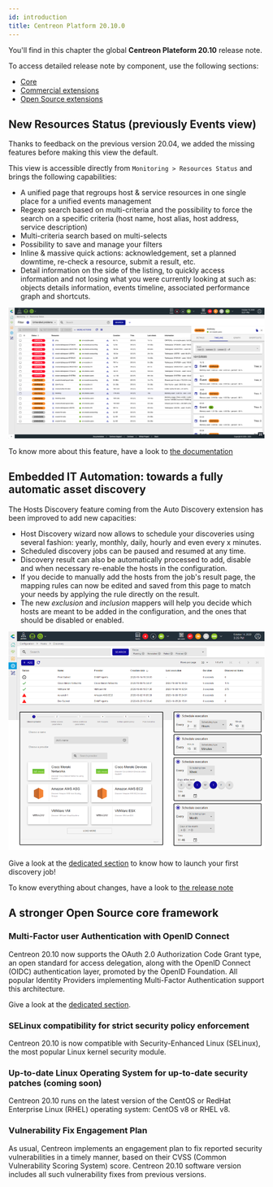 ```yaml
---
id: introduction
title: Centreon Platform 20.10.0
---
```


You'll find in this chapter the global **Centreon Plateform 20.10** release
note.

To access detailed release note by component, use the following sections:

- [Core](centreon-core.html)
- [Commercial extensions](centreon-commercial-extensions.html)
- [Open Source extensions](centreon-os-extensions.html)

## New Resources Status (previously Events view)

Thanks to feedback on the previous version 20.04, we added the missing features
before making this view the default.

This view is accessible directly from `Monitoring > Resources Status` and
brings the following capabilities:

- A unified page that regroups host & service resources in one single place for
  a unified events management
- Regexp search based on multi-criteria and the possibility to force the search
  on a specific criteria (host name, host alias, host address, service
  description)
- Multi-criteria search based on multi-selects
- Possibility to save and manage your filters
- Inline & massive quick actions: acknowledgement, set a planned downtime,
  re-check a resource, submit a result, etc.
- Detail information on the side of the listing, to quickly access information
  and not losing what you were currently looking at such as: objects details
  information, events timeline, associated performance graph and shortcuts.

![image](../assets/monitoring/resources_status_1.png)

To know more about this feature, have a look to
[the documentation](../alerts-notifications/events-view.html)

## Embedded IT Automation: towards a fully automatic asset discovery

The Hosts Discovery feature coming from the Auto Discovery extension has been
improved to add new capacities:

- Host Discovery wizard now allows to schedule your discoveries using several
  fashion: yearly, monthly, daily, hourly and even every x minutes.
- Scheduled discovery jobs can be paused and resumed at any time.
- Discovery result can also be automatically processed to add, disable and when
  necessary re-enable the hosts in the configuration.
- If you decide to manually add the hosts from the job's result page, the mapping
  rules can now be edited and saved from this page to match your needs by
  applying the rule directly on the result.
- The new *exclusion* and *inclusion* mappers will help you decide which hosts
  are meant to be added in the configuration, and the ones that should be
  disabled or enabled.

![image](../assets/monitoring/discovery/host_disco_intro.png)

Give a look at the [dedicated section](../monitoring/discovery/hosts-discovery.html)
to know how to launch your first discovery job\!

To know everything about changes, have a look to
[the release note](centreon-commercial-extensions.html#centreon-auto-discovery-release-notes)

## A stronger Open Source core framework

### Multi-Factor user Authentication with OpenID Connect

Centreon 20.10 now supports the OAuth 2.0 Authorization Code Grant type, an
open standard for access delegation, along with the OpenID Connect (OIDC)
authentication layer, promoted by the OpenID Foundation. All popular Identity
Providers implementing Multi-Factor Authentication support this architecture. 

Give a look at the
[dedicated section](../administration/parameters/centreon-ui.html#openid-connect).

### SELinux compatibility for strict security policy enforcement

Centreon 20.10 is now compatible with Security-Enhanced Linux (SELinux), the most
popular Linux kernel security module.

### Up-to-date Linux Operating System for up-to-date security patches (coming soon)

Centreon 20.10 runs on the latest version of the CentOS or RedHat Enterprise Linux
(RHEL) operating system: CentOS v8 or RHEL v8.

### Vulnerability Fix Engagement Plan

As usual, Centreon implements an engagement plan to fix reported security
vulnerabilities in a timely manner, based on their CVSS (Common Vulnerability
Scoring System) score. Centreon 20.10 software version includes all such
vulnerability fixes from previous versions.
